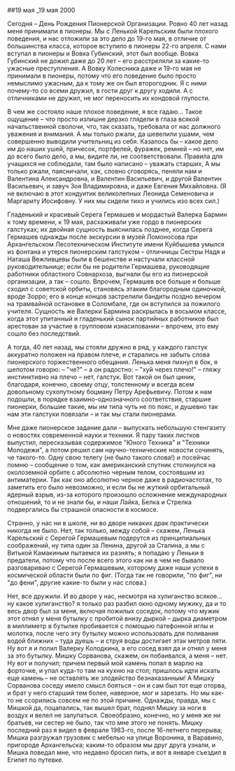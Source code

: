##19 мая
_19 мая 2000

Сегодня – День Рождения Пионерской Организации. Ровно 40 лет назад меня принимали в пионеры. Мы с Ленькой Карельским были плохого поведения, и нас отложили за это дело до 19-го мая, в отличие от большинства класса, которое вступило в пионеры 22-го апреля. С нами вступал в пионеры и Вовка Губинский, этот был вообще. Вовка Губинский не дожил даже до 20 лет – его расстреляли за какие-то ужасные преступления. А Вовку Колесника даже и 19-го мая не принимали в пионеры, потому что его поведение было просто немыслимо ужасным, да к тому же он был второгодник. Я с ними почему-то со всеми дружил, в гости друг к другу ходили. А с отличниками не дружил, не мог переносить их кондовой глупости.

В чем же состояло наше плохое поведение, я все гадаю... Такое ощущение – что просто излишне дерзко глядели в глаза всякой начальственной сволочи, что, так сказать, требовала от нас должного уважения и внимания. А мы только ржали, да шевелили ушами, чем совершенно выводили учительниц из себя. Казалось бы – какое дело им до наших ушей, причесок, портфелей, фуражек, ремней – но нет, им до всего было дело, а мы, видите ли, не соответствовали. Правила для учащихся не соблюдали, там было написано – уважать старших, А мы только ржали, паясничали, как, словно сговорясь, пеняли нам и Валентина Александровна, и Валентин Васильевич, и другой Валентин Васильевич, и завуч Зоя Владимировна, и даже Евгения Михайловна. (Я не включаю в этот кондуитик великолепных Леонида Семеновича и Маргариту Иосифовну. У них мы сидели тихо и учились изо всех сил.)

Гладенький и красивый Серега Гермашев и мордастый Валерка Бармин к тому времени, к 19 мая, расхаживали уже гордо в пионерских галстуках; их двойная сущность выяснилась позднее, когда Серега Гермашев однажды после экскурсии в музей Ломоносова при Архангельском Лесотехническом Институте имени Куйбышева умылся из фонтана и утерся пионерским галстуком – отличницы Сестры Надя и Наташа Вежливцевы были в бешенстве и настучали классной руководительнице; если бы не родители Гермашева, руководящие работники областного Совнархоза, выгнали бы его из пионерской организации, а так – сошло. Впрочем, Гермашев все больше и больше сходил с советской орбиты, становясь этаким благородным одиночкой, вроде Зорро; его в конце концов застрелили бандиты поздно вечером на трамвайной остановке в Соломбале, где он вступился за пожилого учителя. Сущность же Валерки Бармина раскрылась в восьмом классе, когда этот упитанный и гладенький сынок партийных работников был арестован за участие в групповом изнасиловании – впрочем, это ему сошло без последствий.

А тогда, 40 лет назад, мы стояли дружно в ряд, у каждого галстук аккуратно положен на правом плече, и старались не забыть слова пионерского торжественного обещания. Ленька меня пихнул в бок, я шепотом говорю: – "че?" – а он радостно: – "хуй через плечо!" – гляжу инстинктивно на плечо – нет, галстук. Вот такой он был циник, благодаря, конечно, своему отцу, толстенному и всегда всем довольному сухопутному боцману Петру Арефьевичу. Потом к нам подошли, в порядке взаимно-однозначного соответствия, старшие пионерки, большие такие, мы им типа чуть не по пояс, и душевно так нам эти галстуки повязали – и так мы стали пионерами.

Мне даже пионерское задание дали – выпускать небольшую стенгазету о новостях современной науки и техники. Я пару таких листков выпустил, пересказывая содержимое "Юного Техника" и "Техники Молодежи", а потом решил сам научно-технические новости сочинять, че такого-то. Одну свою телегу (не было такого слова!) и посейчас помню – сообщение о том, как американский спутник столкнулся на околоземной орбите с абсолютно черным телом, состоявшим из антиматерии. Так как оно абсолютно черное даже в радиочастотах, то заметить его было невозможно, и если бы не жуткий орбитальный ядерный взрыв, из-за которого произошло осложнение международных отношений, то и не знали бы, и наши Лайка, Белка и Стрелка подвергались бы страшной опасности в космосе.

Странно, у нас ни в школе, ни во дворе никаких драк практически никогда не было. Нет, так только, между собой – скажем, Ленька Карельский с Серегой Гермашевым подерутся из принципиальных соображений, ну типа один за Ленина, другой за Сталина, а мы с Витькой Камакиным пытаемся их разнять; я попадаю у Леньки в предатели, потому что после всего этого как ни в чем не бывало разговариваю с Серегой Гермашевым, которому даже наши успехи в космической области были по фиг. (Тогда так не говорили, "по фиг", ни "до фени", другие какие-то были у нас слова.)

Нет, все дружили. И во дворе у нас, несмотря на хулиганство всякое... ну какое хулиганство? я только раз разбил окно одному мужику, да и то весь двор был за меня, включая пожилых соседок, потому что мужик этот отнял у меня бутылку с пробитой внизу дыркой – дырка диаметром в миллиметр в бутылке пробивается с помощью патефонной иглы и молотка, после чего эту бутылку можно использовать для поливания водой ближних – туда дуешь – и струя воды достигает этак метров пяти. Ну вот я и полил Валерку Колодкина, а его сосед взял да и отнял у меня за это бутылку. Мишку Сорванова, скажем, он побаивался, а меня – нет. Ну вот и получил; причем первый мой камень попал в марлю на форточке, и упал куда-то там на кухню на стол; пришлось идти искать еще камень – не оставлять же злодейство безнаказанным! А Мишку Сорванова соседу имело смысл бояться – он и сам был тот еще оторва, и брат у него старший тем более, наверное, мог и зарезать. Но мы как-то не ссорились совсем не по этой причине. Однажды, правда, мы с Мишкой да, поцапались, так вышел брат, поднял Мишку за ноги в воздух и велел не залупаться. Своеобразно, конечно, но у меня же ни братьев, ни сестер не было, так что мне этого не понять. Мишку последний раз я видел в феврале 1983-го, после 16-летнего перерыва; Мишка разгружал грузовик с мебелью на улице Воронина, в Варавино, пригороде Архангельска; каким-то образом мы друг друга узнали, и Мишка поведал мне, что недавно бросил пить, и вот в январе съездил в Египет по путевке.
